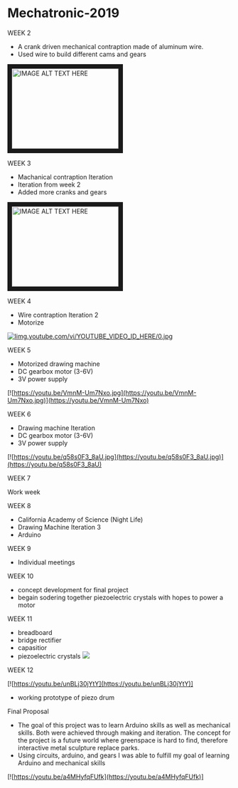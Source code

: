 # Mechatronic-2019

WEEK 2
* A crank driven mechanical contraption made of aluminum wire.
* Used wire to build different cams and gears

<a href="https://youtu.be/CHaIRN7a7pg" target="_blank"><img src="https://youtu.be/CHaIRN7a7pg" 
alt="IMAGE ALT TEXT HERE" width="240" height="180" border="10" /></a>

WEEK 3
* Machanical contraption Iteration 
* Iteration from week 2
* Added more cranks and gears

<a href="https://youtu.be/QNAN2vt-Tdc_embedded&v=YOUTUBE_VIDEO_ID_HERE
" target="_blank"><img src="hhttps://youtu.be/QNAN2vt-Tdc_VIDEO_ID_HERE/0.jpg" 
alt="IMAGE ALT TEXT HERE" width="240" height="180" border="10" /></a>

WEEK 4
* Wire contraption Iteration 2
* Motorize

[![Iimg.youtube.com/vi/YOUTUBE_VIDEO_ID_HERE/0.jpg](http://img.youtube.com/vi/YOUTUBE_VIDEO_ID_HERE/0.jpg)](https://youtu.be/ZreVYS2kmuU)

WEEK 5
* Motorized drawing machine
* DC gearbox motor (3-6V)
* 3V power supply

[![https://youtu.be/VmnM-Um7Nxo.jpg](https://youtu.be/VmnM-Um7Nxo.jpg)](https://youtu.be/VmnM-Um7Nxo)

WEEK 6
* Drawing machine Iteration 
* DC gearbox motor (3-6V)
* 3V power supply

[![https://youtu.be/q58s0F3_8aU.jpg](https://youtu.be/q58s0F3_8aU.jpg)](https://youtu.be/q58s0F3_8aU)

WEEK 7

Work week

WEEK 8
* California Academy of Science (Night Life)
* Drawing Machine Iteration 3
* Arduino 

WEEK 9
* Individual meetings 

WEEK 10
* concept development for final project 
* begain sodering together piezoelectric crystals with hopes to power a motor

WEEK 11
* breadboard
* bridge rectifier 
* capasitior
* piezoelectric crystals 
![](IMG_0210.png) 

WEEK 12 

[![https://youtu.be/unBLj30jYtY](https://youtu.be/unBLj30jYtY)]

* working prototype of piezo drum 

Final Proposal 

* The goal of this project was to learn Arduino skills as well as mechanical skills. Both were achieved through making and iteration. The concept for the project is a future world where greenspace is hard to find, therefore interactive metal sculpture replace parks. 
* Using circuits, arduino, and gears I was able to fulfill my goal of learning Arduino and mechanical skills

[![https://youtu.be/a4MHyfqFUfk](https://youtu.be/a4MHyfqFUfk)]
